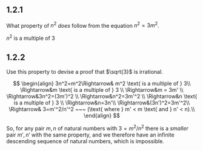 ## 1.2.1 
What property of $n^{2}$ _does_ follow from the equation $n^2=3m^2$.  

$n^2$ is a multiple of 3

## 1.2.2
Use this property to devise a proof that $\sqrt{3}$ is irrational.

$$
\begin{align}
3n^2=m^2\Rightarrow& m^2 \text{ is a multiple of } 3\\
\Rightarrow&m \text{ is a multiple of } 3 \\
\Rightarrow&m = 3m' \\
\Rightarrow&3n^2=(3m')^2 \\
\Rightarrow&n^2=3m'^2 \\
\Rightarrow&n \text{ is a multiple of } 3 \\
\Rightarrow&n=3n'\\
\Rightarrow&(3n')^2=3m'^2\\
\Rightarrow& 3=m'^2/n'^2 ~~~ (\text{  where } m' < m \text{ and } n' < n).\\
\end{align}
$$

So, for any pair $m,n$ of natural numbers with $3=m^2/n^2$ there is a _smaller_ pair $m',n'$ with the same property, and we therefore have an infinite descending sequence of natural numbers, which is impossible.
